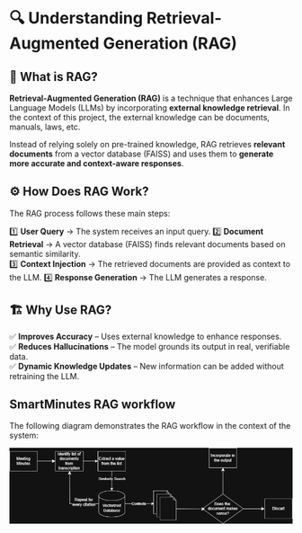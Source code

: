 # 🔍 Understanding Retrieval-Augmented Generation (RAG)

## 📌 What is RAG?

**Retrieval-Augmented Generation (RAG)** is a technique that enhances Large Language Models (LLMs) by incorporating **external knowledge retrieval**. In the context of this project, the external knowledge can be documents, manuals, laws, etc.

Instead of relying solely on pre-trained knowledge, RAG retrieves **relevant documents** from a vector database (FAISS) and uses them to **generate more accurate and context-aware responses**.

## ⚙️ How Does RAG Work?

The RAG process follows these main steps:

1️⃣ **User Query** → The system receives an input query.
2️⃣ **Document Retrieval** → A vector database (FAISS) finds relevant documents based on semantic similarity.  
3️⃣ **Context Injection** → The retrieved documents are provided as context to the LLM.
4️⃣ **Response Generation** → The LLM generates a response.

## 🏗️ Why Use RAG?

✅ **Improves Accuracy** – Uses external knowledge to enhance responses.  
✅ **Reduces Hallucinations** – The model grounds its output in real, verifiable data.  
✅ **Dynamic Knowledge Updates** – New information can be added without retraining the LLM. 

## SmartMinutes RAG workflow

The following diagram demonstrates the RAG workflow in the context of the system:

![RagWorkflow](../../assets/rag.png)